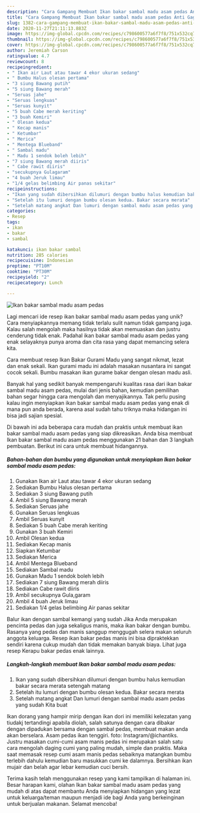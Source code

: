 ```yaml
---
description: "Cara Gampang Membuat Ikan bakar sambal madu asam pedas Anti Gagal"
title: "Cara Gampang Membuat Ikan bakar sambal madu asam pedas Anti Gagal"
slug: 1382-cara-gampang-membuat-ikan-bakar-sambal-madu-asam-pedas-anti-gagal
date: 2020-11-27T21:11:13.883Z
image: https://img-global.cpcdn.com/recipes/c798600577a6f7f8/751x532cq70/ikan-bakar-sambal-madu-asam-pedas-foto-resep-utama.jpg
thumbnail: https://img-global.cpcdn.com/recipes/c798600577a6f7f8/751x532cq70/ikan-bakar-sambal-madu-asam-pedas-foto-resep-utama.jpg
cover: https://img-global.cpcdn.com/recipes/c798600577a6f7f8/751x532cq70/ikan-bakar-sambal-madu-asam-pedas-foto-resep-utama.jpg
author: Jeremiah Carson
ratingvalue: 4.7
reviewcount: 8
recipeingredient:
- " Ikan air Laut atau tawar 4 ekor ukuran sedang"
- " Bumbu Halus olesan pertama"
- "3 siung Bawang putih"
- "5 siung Bawang merah"
- "Seruas jahe"
- "Seruas lengkuas"
- "Seruas kunyit"
- "5 buah Cabe merah keriting"
- "3 buah Kemiri"
- " Olesan kedua"
- " Kecap manis"
- " Ketumbar"
- " Merica"
- " Mentega Blueband"
- " Sambal madu"
- " Madu 1 sendok boleh lebih"
- "7 siung Bawang merah diiris"
- " Cabe rawit diiris"
- "secukupnya Gulagaram"
- "4 buah Jeruk limau"
- "1/4 gelas belimbing Air panas sekitar"
recipeinstructions:
- "Ikan yang sudah dibersihkan dilumuri dengan bumbu halus kemudian bakar secara merata setengah matang"
- "Setelah itu lumuri dengan bumbu olesan kedua. Bakar secara merata"
- "Setelah matang angkat Dan lumuri dengan sambal madu asam pedas yang sudah Kita buat"
categories:
- Resep
tags:
- ikan
- bakar
- sambal

katakunci: ikan bakar sambal 
nutrition: 285 calories
recipecuisine: Indonesian
preptime: "PT10M"
cooktime: "PT30M"
recipeyield: "2"
recipecategory: Lunch

---
```



![Ikan bakar sambal madu asam pedas](https://img-global.cpcdn.com/recipes/c798600577a6f7f8/751x532cq70/ikan-bakar-sambal-madu-asam-pedas-foto-resep-utama.jpg)

Lagi mencari ide resep ikan bakar sambal madu asam pedas yang unik? Cara menyiapkannya memang tidak terlalu sulit namun tidak gampang juga. Kalau salah mengolah maka hasilnya tidak akan memuaskan dan justru cenderung tidak enak. Padahal ikan bakar sambal madu asam pedas yang enak selayaknya punya aroma dan cita rasa yang dapat memancing selera kita.

Cara membuat resep Ikan Bakar Gurami Madu yang sangat nikmat, lezat dan enak sekali. Ikan gurami madu ini adalah masakan nusantara ini sangat cocok sekali. Bumbu masakan ikan gurame bakar dengan olesan madu asli.

Banyak hal yang sedikit banyak mempengaruhi kualitas rasa dari ikan bakar sambal madu asam pedas, mulai dari jenis bahan, kemudian pemilihan bahan segar hingga cara mengolah dan menyajikannya. Tak perlu pusing kalau ingin menyiapkan ikan bakar sambal madu asam pedas yang enak di mana pun anda berada, karena asal sudah tahu triknya maka hidangan ini bisa jadi sajian spesial.


Di bawah ini ada beberapa cara mudah dan praktis untuk membuat ikan bakar sambal madu asam pedas yang siap dikreasikan. Anda bisa membuat Ikan bakar sambal madu asam pedas menggunakan 21 bahan dan 3 langkah pembuatan. Berikut ini cara untuk membuat hidangannya.

<!--inarticleads1-->

##### Bahan-bahan dan bumbu yang digunakan untuk menyiapkan Ikan bakar sambal madu asam pedas:

1. Gunakan  Ikan air Laut atau tawar 4 ekor ukuran sedang
1. Sediakan  Bumbu Halus olesan pertama
1. Sediakan 3 siung Bawang putih
1. Ambil 5 siung Bawang merah
1. Sediakan Seruas jahe
1. Gunakan Seruas lengkuas
1. Ambil Seruas kunyit
1. Sediakan 5 buah Cabe merah keriting
1. Gunakan 3 buah Kemiri
1. Ambil  Olesan kedua
1. Sediakan  Kecap manis
1. Siapkan  Ketumbar
1. Sediakan  Merica
1. Ambil  Mentega Blueband
1. Sediakan  Sambal madu
1. Gunakan  Madu 1 sendok boleh lebih
1. Sediakan 7 siung Bawang merah diiris
1. Sediakan  Cabe rawit diiris
1. Ambil secukupnya Gula,garam
1. Ambil 4 buah Jeruk limau
1. Sediakan 1/4 gelas belimbing Air panas sekitar


Balur ikan dengan sambal kemangi yang sudah Jika Anda merupakan pencinta pedas dan juga sekaligus manis, maka ikan bakar dengan bumbu. Rasanya yang pedas dan manis sanggup menggugah selera makan seluruh anggota keluarga. Resep ikan bakar pedas manis ini bisa dipraktekkan sendiri karena cukup mudah dan tidak memakan banyak biaya. Lihat juga resep Kerapu bakar pedas enak lainnya. 

<!--inarticleads2-->

##### Langkah-langkah membuat Ikan bakar sambal madu asam pedas:

1. Ikan yang sudah dibersihkan dilumuri dengan bumbu halus kemudian bakar secara merata setengah matang
1. Setelah itu lumuri dengan bumbu olesan kedua. Bakar secara merata
1. Setelah matang angkat Dan lumuri dengan sambal madu asam pedas yang sudah Kita buat


Ikan dorang yang hampir mirip dengan ikan dori ini memiliki kelezatan yang tiudakj tertandingi apabila diolah, salah satunya dengan cara dibakar dengan dipadukan bersama dengan sambal pedas, membuat makan anda akan berselara. Asam pedas ikan tenggiri. foto: Instagram/@ichantiks. Justru masakan cumi-cumi asam manis pedas ini merupakan salah satu cara mengolah daging cumi yang paling mudah, simple dan praktis. Maka saat memasak resep cumi asam manis pedas sebaiknya matangkan bumbu terlebih dahulu kemudian baru masukkan cumi ke dalamnya. Bersihkan ikan mujair dan belah agar lebar kemudian cuci bersih. 

Terima kasih telah menggunakan resep yang kami tampilkan di halaman ini. Besar harapan kami, olahan Ikan bakar sambal madu asam pedas yang mudah di atas dapat membantu Anda menyiapkan hidangan yang lezat untuk keluarga/teman maupun menjadi ide bagi Anda yang berkeinginan untuk berjualan makanan. Selamat mencoba!
